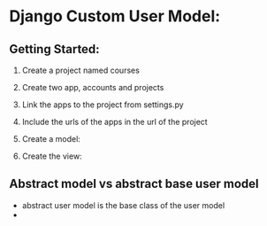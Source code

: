 # Django Custom User Model:

## Getting Started:
1.  Create a project named courses
2.  Create two app, accounts and projects
3.  Link the apps to the project from settings.py
4.  Include the urls of the apps in the url of the project

5.  Create a model:

1. Create the view:
   


##  Abstract model vs abstract base user model
* abstract user model is the base class of the user model
* 
  